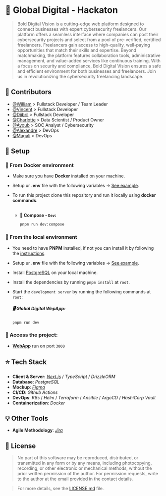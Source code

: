 # 🔮 Global Digital - Hackaton

> Bold Digital Vision is a cutting-edge web platform designed to connect businesses with expert cybersecurity freelancers. Our platform offers a seamless interface where companies can post their cybersecurity projects and select from a pool of pre-verified, certified freelancers. Freelancers gain access to high-quality, well-paying opportunities that match their skills and expertise. Beyond matchmaking, the platform features collaboration tools, administrative management, and value-added services like continuous training. With a focus on security and compliance, Bold Digital Vision ensures a safe and efficient environment for both businesses and freelancers. Join us in revolutionizing the cybersecurity freelancing landscape.

## 🐐 Contributors

- [@William](https://github.com/william-wtr92) > Fullstack Developer / Team Leader
- [@Vincent](https://github.com/Limerio) > Fullstack Developer 
- [@Djibril](https://github.com/DjibrilNaji) > Fullstack Developer
- [@Charlotte](https://github.com/charlotte-waegeneire) > Data Scientist / Product Owner
- [@Ayoub](https://github.com/achla95) > SOC Analyst / Cybersecurity 
- [@Alexandre](https://github.com/Lindwen) > DevOps
- [@Magali](https://github.com/Magali-D) > DevOps


## 🔨 Setup

### 🐳 From Docker environment

- Make sure you have **Docker** installed on your machine.
- Setup ur **.env** file with the following
  variables -> [See example](https://github.com/william-wtr92/global-digital/blob/main/.env.example).

- To run this project clone this repository and run it locally using **docker commands**. <br><br>

    - **🚀 Compose - `Dev`:**
      ```bash
      pnpm run dev:compose
      ```


### 🔑 From the local environment

- You need to have **PNPM** installed, if not you can install it by following
  the [instructions](https://pnpm.io/installation).
- Setup ur **.env** file with the following
  variables -> [See example](https://github.com/william-wtr92/global-digital/blob/main/.env.example).
- Install [PostgreSQL](https://www.postgresql.org/download/)  on
  your local machine.
- Install the dependencies by running `pnpm install` at `root`.
- Start the `development server` by running the following commands at `root`:

  ##### **🖥️ Global Digital WepApp:**

  ```bash
  pnpm run dev
  ```

### **🔗 Access the project:** <br>

- **[WebApp](http://localhost:3000)** run on port `3000`

## ⭐️ Tech Stack

- **Client & Server:** [_Next.js_](https://nextjs.org/docs) / _TypeScript_ / _DrizzleORM_
- **Database**: _PostgreSQL_
- **Mockup**: [_Figma_](https://www.figma.com/design/18DFWDRWH35U0rZGSd9QFp/Hackathon-2024---Bold-Digital)
- **CI/CD**: _Github Actions_
- **DevOps**: _K8s_ / _Helm_ / _Terraform_ / _Ansible_ / _ArgoCD_ / _HashiCorp Vault_
- **Containerization**: _Docker_

## 💡 Other Tools

- **Agile Methodology**: [_Jira_](https://supdevinci-vincent.atlassian.net/jira/software/projects/SH2/boards/1)

## 📝 License

> No part of this software may be reproduced, distributed, or transmitted in any form or by any means, including
> photocopying, recording, or other electronic or mechanical methods, without the prior written permission of the
> author.
> For permission requests, write to the author at the email provided in the contact details.

> For more details, see the [LICENSE.md](LICENSE.md) file.
